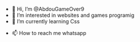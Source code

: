 - 👋 Hi, I’m @AbdouGameOver9
- 👀 I’m interested in websites and games programig
- 🌱 I’m currently learning Css
<!-- - 💞️ I’m looking to collaborate on no one-->
- 📫 How to reach me whatsapp <!-- 0564370846 -->

<!---
AbdouGameOver9/AbdouGameOver9 is a ✨ special ✨ repository because its `README.md` (this file) appears on your GitHub profile.
You can click the Preview link to take a look at your changes.
--->
